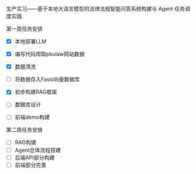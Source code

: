 生产实习——基于本地大语言模型的法律法规智能问答系统构建与 Agent 任务调度实践

第一周任务安排
- [x] 本地部署LLM
- [x] 编写代码爬取pkulaw网站数据
- [x] 数据清洗
- [ ] 将数据存入Fassi向量数据库
- [x] 初步构建RAG框架
- [ ] 数据库设计
- [ ] 前端demo构建


第二周任务安排
- [ ] RAG构建
- [ ] Agent总体流程搭建
- [ ] 后端API部分构建
- [ ] 前端部分完善
